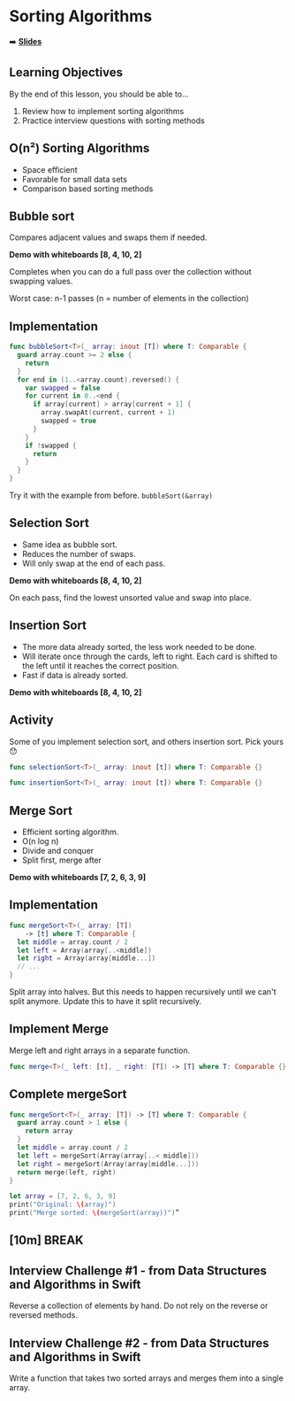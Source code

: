 <!-- .slide: data-background="./Images/header.svg" data-background-repeat="none" data-background-size="40% 40%" data-background-position="center 10%" class="header" -->
# Sorting Algorithms

<!-- Put a link to the slides so that students can find them -->

➡️ [**Slides**](/MOB-2.9-Technical-Seminar-MOB/Slides/binarySearchTrees.html ':ignore')

<!-- > -->

## Learning Objectives

By the end of this lesson, you should be able to...

1. Review how to implement sorting algorithms
1. Practice interview questions with sorting methods

<!-- > -->

## O(n²) Sorting Algorithms

- Space efficient
- Favorable for small data sets
- Comparison based sorting methods

<!-- > -->

## Bubble sort

Compares adjacent values and swaps them if needed.

**Demo with whiteboards [8, 4, 10, 2]**

Completes when you can do a full pass over the collection without swapping values.

Worst case: n-1 passes (n = number of elements in the collection)

<!-- > -->

## Implementation

```swift
func bubbleSort<T>(_ array: inout [T]) where T: Comparable {
  guard array.count >= 2 else {
    return
  }
  for end in (1..<array.count).reversed() {
    var swapped = false
    for current in 0..<end {
      if array[current] > array[current + 1] {
        array.swapAt(current, current + 1)
        swapped = true
      }
    }
    if !swapped {
      return
    }
  }
}
```

Try it with the example from before. `bubbleSort(&array)`

<!-- > -->

## Selection Sort

- Same idea as bubble sort.
- Reduces the number of swaps.
- Will only swap at the end of each pass.

<!-- > -->

**Demo with whiteboards [8, 4, 10, 2]**

On each pass, find the lowest unsorted value and swap into place.

<!-- > -->

## Insertion Sort

- The more data already sorted, the less work needed to be done.
- Will iterate once through the cards, left to right. Each card is shifted to the left until it reaches the correct position.
- Fast if data is already sorted.

**Demo with whiteboards [8, 4, 10, 2]**


## Activity

Some of you implement selection sort, and others insertion sort. Pick yours 😯

```swift
func selectionSort<T>(_ array: inout [t]) where T: Comparable {}
```
```swift
func insertionSort<T>(_ array: inout [t]) where T: Comparable {}
```
<!--
func selectionSort<T>(_ array: inout [T])
    where T: Comparable {
  guard array.count >= 2 else {
    return
  }
  for current in 0..<(array.count - 1) {
    var lowest = current
    for other in (current + 1)..<array.count {
      if array[lowest] > array[other] {
        lowest = other
      }
    }
    if lowest != current {
      array.swapAt(lowest, current)
    }
  }
}

func insertionSort<T>(_ array: inout [T])
    where T: Comparable {
  guard array.count >= 2 else {
    return
  }
  for current in 1..<array.count {
    for shifting in (1...current).reversed() {
      if array[shifting] < array[shifting - 1] {
        array.swapAt(shifting, shifting - 1)
      } else {
        break
      }
    }
  }
}
-->

<!-- > -->

## Merge Sort

- Efficient sorting algorithm.
- O(n log n)
- Divide and conquer
- Split first, merge after

<!-- > -->

**Demo with whiteboards [7, 2, 6, 3, 9]**

<!-- > -->

## Implementation

```swift
func mergeSort<T>(_ array: [T])
    -> [t] where T: Comparable {
  let middle = array.count / 2
  let left = Array(array[..<middle])
  let right = Array(array[middle...])
  // ...
}
```
<aside class="notes">
Split array into halves. But this needs to happen recursively until we can't split anymore. Update this to have it split recursively.
</aside>

<!--
func mergeSort<T>(_ array: [T]) -> [T] where T: Comparable {
  guard array.count > 1 else {
    return array
  }
  let middle = array.count / 2
  let left = mergeSort(Array(array[..<middle]))
  let right = mergeSort(Array(array[middle...]))
  // ...
}
-->

<!-- > -->

## Implement Merge

Merge left and right arrays in a separate function.

```swift
func merge<T>(_ left: [t], _ right: [T]) -> [T] where T: Comparable {}
```

<!--
func merge<T>(_ left: [T], _ right: [T])
    -> [T] where T: Comparable {
  var leftIndex = 0
  var rightIndex = 0
  var result: [T] = []
  while leftIndex < left.count && rightIndex < right.count {
    let leftElement = left[leftIndex]
    let rightElement = right[rightIndex]
    // 4
    if leftElement < rightElement {
      result.append(leftElement)
      leftIndex += 1
    } else if leftElement > rightElement {
      result.append(rightElement)
      rightIndex += 1
    } else {
      result.append(leftElement)
      leftIndex += 1
      result.append(rightElement)
      rightIndex += 1
    }
  }
  if leftIndex < left.count {
    result.append(contentsOf: left[leftIndex...])
  }
  if rightIndex < right.count {
    result.append(contentsOf: right[rightIndex...])
  }
  return result
}
-->

<!-- > -->

## Complete mergeSort

```swift
func mergeSort<T>(_ array: [T]) -> [T] where T: Comparable {
  guard array.count > 1 else {
    return array
  }
  let middle = array.count / 2
  let left = mergeSort(Array(array[..< middle]))
  let right = mergeSort(Array(array[middle...]))
  return merge(left, right)
}

let array = [7, 2, 6, 3, 9]
print("Original: \(array)")
print("Merge sorted: \(mergeSort(array))")”
```

## [**10m**] BREAK

<!-- > -->

## Interview Challenge #1 - from Data Structures and Algorithms in Swift

Reverse a collection of elements by hand. Do not rely on the reverse or reversed methods.

<!-- > -->

## Interview Challenge #2 - from Data Structures and Algorithms in Swift

Write a function that takes two sorted arrays and merges them into a single array.
